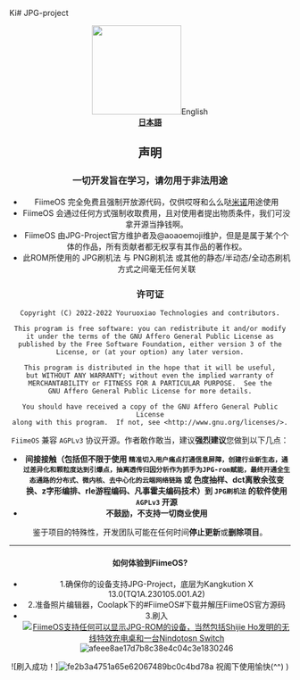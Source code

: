 Ki# JPG-project
<div align="center">
   <img width="160" src="![7753931](https://user-images.githubusercontent.com/124235372/216249236-4c40f30d-4f48-4845-ba41-b5053205b1f2.jpeg)

FIIMEOS

----
Fiime,SeeTheWorld.

FiimeOS 是一个在全平台下运行，为所有能显示JPG—rom的设备进行系统更改并催生出4396个诺贝尔奖得主的刷机方式的完整ROM生态

此项目的英文全称为File Intelligence Inter Media romEd.
母项目的英文全称为Jailbreak Permissions Grab——中文越狱权限夺取

----
**[English](README_en.md)**  
**[日本語](https://www.bilibili.com/video/BV1p64y1X7j2)**

## 声明

### 一切开发旨在学习，请勿用于非法用途

- FiimeOS 完全免费且强制开放源代码，仅供哎呀和么么哒<a href = "https://space.bilibili.com/1778026586/">米诺</a>用途使用
- FiimeOS 会通过任何方式强制收取费用，且对使用者提出物质条件，我们可没拿开源当挣钱啊。
- FiimeOS 由JPG-Project官方维护者及@aoaoemoji维护，但是是属于某个个体的作品，所有贡献者都无权享有其作品的著作权。
- 此ROM所使用的 JPG刷机法 与 PNG刷机法 或其他的静态/半动态/全动态刷机方式之间毫无任何关联

### 许可证

    Copyright (C) 2022-2022 Youruoxiao Technologies and contributors.

    This program is free software: you can redistribute it and/or modify
    it under the terms of the GNU Affero General Public License as
    published by the Free Software Foundation, either version 3 of the
    License, or (at your option) any later version.

    This program is distributed in the hope that it will be useful,
    but WITHOUT ANY WARRANTY; without even the implied warranty of
    MERCHANTABILITY or FITNESS FOR A PARTICULAR PURPOSE.  See the
    GNU Affero General Public License for more details.

    You should have received a copy of the GNU Affero General Public License
    along with this program.  If not, see <http://www.gnu.org/licenses/>.
 
`FiimeOS` 兼容 `AGPLv3` 协议开源。作者敢作敢当，建议**强烈建议**您做到以下几点：

- **间接接触（包括但不限于使用 `精准切入用户痛点打通信息屏障，创建行业新生态，通过差异化和颗粒度达到引爆点，抽离透传归因分析作为抓手为JPG-rom赋能，最终开通全生态通路的分布式、微内核、去中心化的云端网络链路` 或 色度抽样、dct离散余弦变换、z字形编排、rle游程编码、凡事霍夫编码技术）到 `JPG刷机法` 的软件使用 `AGPLv3` 开源**
- **不鼓励，不支持一切商业使用**

鉴于项目的特殊性，开发团队可能在任何时间**停止更新**或**删除项目**。

----

#### 如何体验到FiimeOS?

- 1.确保你的设备支持JPG-Project，底层为Kangkution X 13.0(TQ1A.230105.001.A2)
- 2.准备照片编辑器，Coolapk下的#FiimeOS#下载并解压FiimeOS官方源码
- 3.刷入
[![FiimeOS支持任何可以显示JPG-ROM的设备，当然包括Shijie Ho发明的无线特效充电桌和一台Nindotosn Switch](https://s1.328888.xyz/2022/08/19/B6M2U.md.jpg)](https://imgloc.com/i/B6M2U)![afeee8ae17d7b8c38e4c04c3e1830246](https://user-images.githubusercontent.com/124235372/216249620-f10950ce-7533-4b35-a1f4-fa2b36c88048.jpeg)

![刷入成功！]![fe2b3a4751a65e62067489bc0c4bd78a](https://user-images.githubusercontent.com/124235372/216249741-14aea0f8-0e3b-4b56-b439-57b9c8567466.jpeg)
祝阁下使用愉快(^^)
)
